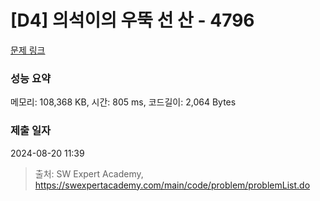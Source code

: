 # [D4] 의석이의 우뚝 선 산 - 4796 

[문제 링크](https://swexpertacademy.com/main/code/problem/problemDetail.do?contestProbId=AWS2h6AKBCoDFAVT) 

### 성능 요약

메모리: 108,368 KB, 시간: 805 ms, 코드길이: 2,064 Bytes

### 제출 일자

2024-08-20 11:39



> 출처: SW Expert Academy, https://swexpertacademy.com/main/code/problem/problemList.do